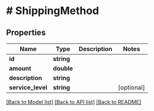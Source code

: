 # # ShippingMethod

## Properties

Name | Type | Description | Notes
------------ | ------------- | ------------- | -------------
**id** | **string** |  | 
**amount** | **double** |  | 
**description** | **string** |  | 
**service_level** | **string** |  | [optional] 

[[Back to Model list]](../../README.md#documentation-for-models) [[Back to API list]](../../README.md#documentation-for-api-endpoints) [[Back to README]](../../README.md)


